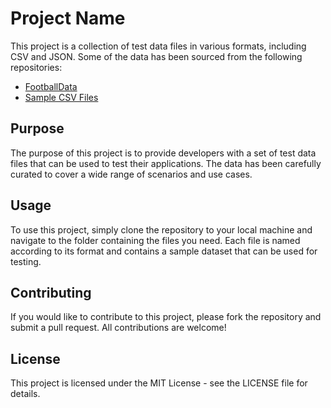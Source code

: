 # Project Name

This project is a collection of test data files in various formats, including CSV and JSON. Some of the data has been sourced from the following repositories:

- [FootballData](https://github.com/jokecamp/FootballData)
- [Sample CSV Files](https://github.com/datablist/sample-csv-files)

## Purpose

The purpose of this project is to provide developers with a set of test data files that can be used to test their applications. The data has been carefully curated to cover a wide range of scenarios and use cases.

## Usage

To use this project, simply clone the repository to your local machine and navigate to the folder containing the files you need. Each file is named according to its format and contains a sample dataset that can be used for testing.

## Contributing

If you would like to contribute to this project, please fork the repository and submit a pull request. All contributions are welcome!

## License

This project is licensed under the MIT License - see the LICENSE file for details.

